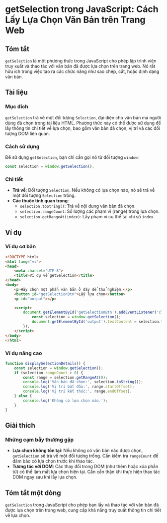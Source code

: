 <!--
Meta Description: # getSelection trong JavaScript: Cách Lấy Lựa Chọn Văn Bản trên Trang Web ## Tóm tắt `getSelection` là một phương thức trong JavaScript cho phép lập t...
Meta Keywords: chọn, lựa, selection, bản, getselection
-->

# getSelection trong JavaScript: Cách Lấy Lựa Chọn Văn Bản trên Trang Web

## Tóm tắt
`getSelection` là một phương thức trong JavaScript cho phép lập trình viên truy xuất và thao tác với văn bản đã được lựa chọn trên trang web. Nó rất hữu ích trong việc tạo ra các chức năng như sao chép, cắt, hoặc định dạng văn bản.

## Tài liệu
### Mục đích
`getSelection` trả về một đối tượng `Selection`, đại diện cho văn bản mà người dùng đã chọn trong tài liệu HTML. Phương thức này có thể được sử dụng để lấy thông tin chi tiết về lựa chọn, bao gồm văn bản đã chọn, vị trí và các đối tượng DOM liên quan.

### Cách sử dụng
Để sử dụng `getSelection`, bạn chỉ cần gọi nó từ đối tượng `window`:

```javascript
const selection = window.getSelection();
```

### Chi tiết
- **Trả về**: Đối tượng `Selection`. Nếu không có lựa chọn nào, nó sẽ trả về một đối tượng `Selection` trống.
- **Các thuộc tính quan trọng**:
  - `selection.toString()`: Trả về nội dung văn bản đã chọn.
  - `selection.rangeCount`: Số lượng các phạm vi (range) trong lựa chọn.
  - `selection.getRangeAt(index)`: Lấy phạm vi cụ thể tại chỉ số `index`.

## Ví dụ
### Ví dụ cơ bản
```html
<!DOCTYPE html>
<html lang="vi">
<head>
    <meta charset="UTF-8">
    <title>Ví dụ về getSelection</title>
</head>
<body>
    <p>Hãy chọn một phần văn bản ở đây để thử nghiệm.</p>
    <button id="getSelectionBtn">Lấy lựa chọn</button>
    <p id="output"></p>

    <script>
        document.getElementById('getSelectionBtn').addEventListener('click', function() {
            const selection = window.getSelection();
            document.getElementById('output').textContent = selection.toString();
        });
    </script>
</body>
</html>
```

### Ví dụ nâng cao
```javascript
function displaySelectionDetails() {
    const selection = window.getSelection();
    if (selection.rangeCount > 0) {
        const range = selection.getRangeAt(0);
        console.log('Văn bản đã chọn:', selection.toString());
        console.log('Vị trí bắt đầu:', range.startOffset);
        console.log('Vị trí kết thúc:', range.endOffset);
    } else {
        console.log('Không có lựa chọn nào.');
    }
}
```

## Giải thích
### Những cạm bẫy thường gặp
- **Lựa chọn không tồn tại**: Nếu không có văn bản nào được chọn, `getSelection` sẽ trả về một đối tượng trống. Cần kiểm tra `rangeCount` để đảm bảo có lựa chọn trước khi thao tác.
- **Tương tác với DOM**: Các thay đổi trong DOM (như thêm hoặc xóa phần tử) có thể làm mất lựa chọn hiện tại. Cần cẩn thận khi thực hiện thao tác DOM ngay sau khi lấy lựa chọn.

## Tóm tắt một dòng
`getSelection` trong JavaScript cho phép bạn lấy và thao tác với văn bản đã được lựa chọn trên trang web, cung cấp khả năng truy xuất thông tin chi tiết về lựa chọn.